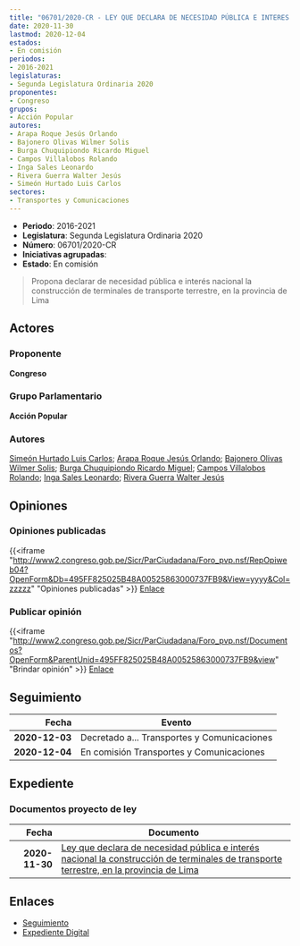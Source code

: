 ```yaml
---
title: "06701/2020-CR - LEY QUE DECLARA DE NECESIDAD PÚBLICA E INTERES NACIONAL LA CONSTRUCCIÓN DE TERMINALES DE TRANSPORTE TERRESTRE, EN LA PROVINCIA DE LIMA"
date: 2020-11-30
lastmod: 2020-12-04
estados:
- En comisión
periodos:
- 2016-2021
legislaturas:
- Segunda Legislatura Ordinaria 2020
proponentes:
- Congreso
grupos:
- Acción Popular
autores:
- Arapa Roque Jesús Orlando
- Bajonero Olivas Wilmer Solis
- Burga Chuquipiondo Ricardo Miguel
- Campos Villalobos Rolando
- Inga Sales Leonardo
- Rivera Guerra Walter Jesús
- Simeón Hurtado Luis Carlos
sectores:
- Transportes y Comunicaciones
---
```

- **Periodo**: 2016-2021
- **Legislatura**: Segunda Legislatura Ordinaria 2020
- **Número**: 06701/2020-CR
- **Iniciativas agrupadas**: 
- **Estado**: En comisión

> Propona declarar de necesidad pública e interés nacional la construcción de terminales de transporte terrestre, en la provincia de Lima


## Actores

### Proponente

**Congreso**

### Grupo Parlamentario

**Acción Popular**

### Autores

[Simeón Hurtado Luis Carlos](mailto:mailto:lsimeon@congreso.gob.pe); [Arapa Roque Jesús Orlando](mailto:mailto:jarapa@congreso.gob.pe); [Bajonero Olivas Wilmer Solis](mailto:mailto:wbajonero@congreso.gob.pe); [Burga Chuquipiondo Ricardo Miguel](mailto:mailto:rburga@congreso.gob.pe); [Campos Villalobos Rolando](mailto:mailto:r_campos@congreso.gob.pe); [Inga Sales Leonardo](mailto:mailto:lingas@congreso.gob.pe); [Rivera Guerra Walter Jesús](mailto:mailto:wriverag@congreso.gob.pe)

## Opiniones

### Opiniones publicadas

{{<iframe "http://www2.congreso.gob.pe/Sicr/ParCiudadana/Foro_pvp.nsf/RepOpiweb04?OpenForm&Db=495FF825025B48A00525863000737FB9&View=yyyy&Col=zzzzz" "Opiniones publicadas" >}}
[Enlace](http://www2.congreso.gob.pe/Sicr/ParCiudadana/Foro_pvp.nsf/RepOpiweb04?OpenForm&Db=495FF825025B48A00525863000737FB9&View=yyyy&Col=zzzzz)

### Publicar opinión

{{<iframe "http://www2.congreso.gob.pe/Sicr/ParCiudadana/Foro_pvp.nsf/Documentos?OpenForm&ParentUnid=495FF825025B48A00525863000737FB9&view" "Brindar opinión" >}}
[Enlace](http://www2.congreso.gob.pe/Sicr/ParCiudadana/Foro_pvp.nsf/Documentos?OpenForm&ParentUnid=495FF825025B48A00525863000737FB9&view)


## Seguimiento

| Fecha | Evento |
|------:|--------|
| **2020-12-03** | Decretado a... Transportes y Comunicaciones |
| **2020-12-04** | En comisión Transportes y Comunicaciones |

## Expediente

### Documentos proyecto de ley

| Fecha | Documento |
|------:|-----------|
| **2020-11-30** | [Ley que declara de necesidad pública e interés nacional la construcción de terminales de transporte terrestre, en la provincia de Lima](https://leyes.congreso.gob.pe/Documentos/2016_2021/Proyectos_de_Ley_y_de_Resoluciones_Legislativas/PL06701-20201130.pdf) |

## Enlaces

- [Seguimiento](http://www2.congreso.gob.pe/Sicr/TraDocEstProc/CLProLey2016.nsf/f7fff46988ca05b1052578e100829cc7/2eae382a0d81b51905258630007c81e4?OpenDocument)
- [Expediente Digital](http://www2.congreso.gob.pe/Sicr/TraDocEstProc/Expvirt_2011.nsf/visbusqptramdoc1621/06701?opendocument)

